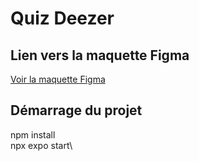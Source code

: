 # Quiz Deezer

## Lien vers la maquette Figma
[Voir la maquette Figma](https://www.figma.com/design/sQCTXwNNks4P69DG8EzF7V/Quiz-Deezer?node-id=6036%3A164056&t=Ccb0r2lCLsbpGKqT-1)

## Démarrage du projet
npm install\
npx expo start\
 

